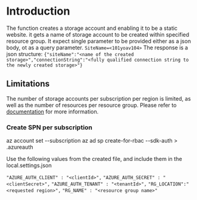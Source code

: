 # Introduction 
The function creates a storage account and enabling it to be a static website. it gets a name of storage account to be created within specified resource group.
It expect single parameter to be provided either as a json body, ot as a query parameter. `SiteName=<101yoav104>`
The response is a json structure:
`{"siteName":"<name of the created storage>","connectionString":"<fully qualified connection string to the newly created storage>"}`

## Limitations
The number of storage accounts per subscription per region is limited, as well as the number of resources per resource group.
Please refer to [documentation](https://docs.microsoft.com/en-us/azure/azure-resource-manager/management/azure-subscription-service-limits) for more information.

### Create SPN per subscription
az account set --subscription <name or id>
az ad sp create-for-rbac --sdk-auth > <give it a name>.azureauth

Use the following values from the created file, and include them in the local.settings.json

`"AZURE_AUTH_CLIENT" : "<clientId>",`
`"AZURE_AUTH_SECRET" : "<clientSecret>",`
`"AZURE_AUTH_TENANT" : "<tenantId>",`
`"RG_LOCATION":"<requested region>",`
`"RG_NAME" : "<resource group name>"`
